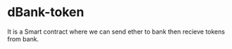 # dBank-token
It is a Smart contract where we can send ether to bank then recieve tokens from bank.
